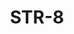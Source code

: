 ﻿---
title: "STR-8"
type: "metal"
price: "16800"
price_door: "14700"
price_complect: "16150"
size: "2050мм*860мм, 2050мм*960мм"
picture: door9.jpg
description: "Внешняя отделка Фрезерованная панель МДФ 10 мм, рис. Верона, Цвет Венге, Внутренняя отделка Фрезерованная панель МДФ 10 мм, рис. Верона, Цвет Венге, Толщина дверного  полотна 100 мм,  NANO-утепление полотна минеральная плита ISOVER + ПЕНОПЛАСТ, контуров уплотнения 3, 3 петли на подшипнике, Наличник Фигурный металлический, Основной замок  Гардиан 3211, Накладка на верхний замок С автоматическими шторками, Дополнительный замок Гардиан 3001, Цилиндр APECS ключ-вертушка, Броненакладка на цилиндр Врезная, Задвижка «Ночной сторож», Глазок, Ручка РОССО – 713 серебро, Эксцентрик"
---
